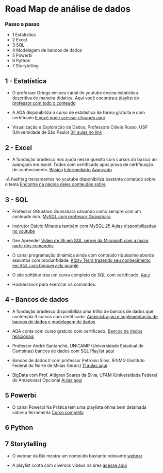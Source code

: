 # Road Map de análise de dados 

### Passo a passo 

* 1 Estatística
* 2 Excel
* 3 SQL
* 4 Modelagem de bancos de dados 
* 5 Powerbi 
* 6 Python
* 7 Storytelling 



## 1 - Estatística

- O professor Grings em seu canal do youtube ensina estatística descritiva de maneira didatica.
[Aqui você encontra a playlist do professor com todo o conteudo](https://www.youtube.com/playlist?app=desktop&list=PLBL2uZ3OHznF5voduTW7XANfctNRpwazz)

- A ADA disponibiliza o curso de estatistica de forma gratuita e com certificado 
[E você pode acessar clicando aqui](https://cursos.letscode.com.br/curso-digital/604d0397-08a9-4dbd-9dbf-cb68a03cb29b)

- Visualização e Exploração de Dados, Professora Cibele Russo, USP (Universidade de São Paulo)
[34 aulas no link](https://www.youtube.com/playlist?list=PLt7qVSwRVn5YEIvaMb02IJVKCpauWV-s9)

## 2 - Excel 

- A fundação bradesco nos ajuda nesse quesito com cursos do basico ao avançado em excel. Todos com certificado após prova de certificação de conhecimento.
[Básico](https://www.ev.org.br/cursos/microsoft-excel-2016-basico)
[Intermediário](https://www.ev.org.br/cursos/microsoft-excel-2016-intermediario)
[Avançado](https://www.ev.org.br/cursos/microsoft-excel-2016-avancado)

-A hashtag treinamentos no youtube disponibiliza bastante conteúdo sobre o tema
[Encontre na página deles conteudos sobre](https://www.youtube.com/@HashtagTreinamentos/playlists)

## 3 - SQL 

- Professor GGustavo Guanabara salvando como sempre com um conteúdo rico. 
[MySQL com professor Guanabara](https://youtu.be/Ofktsne-utM)

- Instrutor Otávio Miranda também com MySQL
[25 Aulas disponibilizadas no youtube](https://youtu.be/lHYV_H1526Q)

- Dev Aprender 
[Video de 3h em SQL server da Microsoft com a maior parte dos comandos](https://youtu.be/G7bMwefn8RQ)

- O canal programação dinámica ainda com conteúdo riquissimo aborda assuntos com produnfidade.
[Kizzy Terra trazendo seu conhecimento em SQL com bigquery do google](https://youtu.be/BRPUA0EgS4I)

- O site softblue trás um curso completo de SQL com certificado. 
[Aqui](https://www.softblue.com.br/site/curso/id/3/CURSO+SQL+COMPLETO+BASICO+AO+AVANCADO+ON+LINE+BD03#)

- Hackerranck para exercitar os comandos.

## 4 - Bancos de dados 

- A fundação bradesco disponibiliza uma trilha de bancos de dados que contempla 3 cursos com certificado.
[Administração e implementação de bancos de dados e modelagem de dados](https://www.ev.org.br/trilhas-de-conhecimento/banco-de-dados)

- ADA conta com curso gratuito com certificado.
[Bancos de dados relacionais](https://cursos.letscode.com.br/curso-digital/e82b3eb3-e58e-4ad7-b946-a034aa3ac508)

- Professor André Santanchè, UNICAMP (Universidade Estadual de Campinas) bancos de dados com SQL 
[Playlist aqui](https://www.youtube.com/playlist?list=PL3JRjVnXiTBYpnVFYow5p1BBWOx8H_b31)

- Bancos de dados II com professor Petronio Silva, IFNMG (Instituto Federal do Norte de Minas Gerais) 
[11 aulas aqui](https://www.youtube.com/playlist?list=PLbwyI3Qg0jzDZgmB-pt0_PxPe0o_TTQju)

- BigData com Prof. Altigran Soares da Silva, UFAM (Universidade Federal do Amazonas) Opcional
[Aulas aqui](https://www.youtube.com/playlist?list=PLgMem-KiO8qHlO_ojDpN5loeSw6ulaaYM)


## 5 Powerbi 

- O canal Powerbi Na Prática tem uma playlista ótima bem detalhada sobre a ferramenta 
[Curso completo](https://www.youtube.com/playlist?list=PLsNxJCQDqFwJm0a4L-nXZp2XfxlNoQ1Ib)

## 6 Python 

## 7 Storytelling

- O webnar da Bix mostra um conteúdo bastante relevante 
[webnar](https://www.youtube.com/watch?v=f7BxWC3-wAg&t=2821s&ab_channel=BIXTecnologia)

- A playlist conta com diversos videos na área
[acesse aqui](https://www.youtube.com/playlist?list=PLInC38-RC6mJGuhOJ-L8nZdyfXRuxAejF)
















